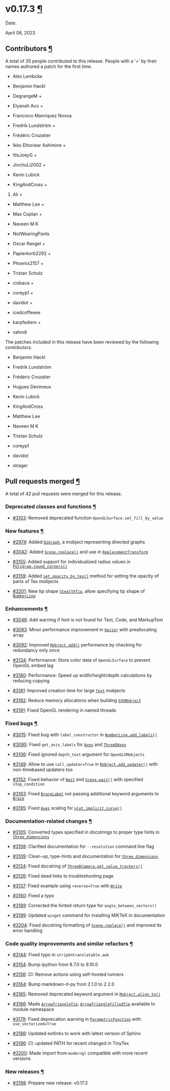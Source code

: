 # v0.17.3 [¶](https://docs.manim.community/en/stable/changelog/0.17.3-changelog.html\#v0-17-3 "Link to this heading")

Date:

April 06, 2023

## Contributors [¶](https://docs.manim.community/en/stable/changelog/0.17.3-changelog.html\#contributors "Link to this heading")

A total of 35 people contributed to this
release. People with a ‘+’ by their names authored a patch for the first
time.

- Alex Lembcke

- Benjamin Hackl

- DegrangeM +

- Elyanah Aco +

- Francisco Manríquez Novoa

- Fredrik Lundström +

- Frédéric Crozatier

- Ikko Eltociear Ashimine +

- ItIsJoeyG +

- JinchuLi2002 +

- Kevin Lubick

- KingAndCross +

1. Ali +
- Matthew Lee +

- Max Coplan +

- Naveen M K

- NotWearingPants

- Oscar Rangel +

- Papierkorb2292 +

- Phoenix2157 +

- Tristan Schulz

- ciobaca +

- coreyp1 +

- davidot +

- icedcoffeeee

- karpfediem +

- vahndi


The patches included in this release have been reviewed by
the following contributors.

- Benjamin Hackl

- Fredrik Lundström

- Frédéric Crozatier

- Hugues Devimeux

- Kevin Lubick

- KingAndCross

- Matthew Lee

- Naveen M K

- Tristan Schulz

- coreyp1

- davidot

- strager


## Pull requests merged [¶](https://docs.manim.community/en/stable/changelog/0.17.3-changelog.html\#pull-requests-merged "Link to this heading")

A total of 42 pull requests were merged for this release.

### Deprecated classes and functions [¶](https://docs.manim.community/en/stable/changelog/0.17.3-changelog.html\#deprecated-classes-and-functions "Link to this heading")

- [#3103](https://github.com/ManimCommunity/manim/pull/3103): Removed deprecated function `OpenGLSurface.set_fill_by_value`


### New features [¶](https://docs.manim.community/en/stable/changelog/0.17.3-changelog.html\#new-features "Link to this heading")

- [#2974](https://github.com/ManimCommunity/manim/pull/2974): Added [`DiGraph`](https://docs.manim.community/en/stable/reference/manim.mobject.graph.DiGraph.html#manim.mobject.graph.DiGraph "manim.mobject.graph.DiGraph"), a mobject representing directed graphs

- [#3042](https://github.com/ManimCommunity/manim/pull/3042): Added [`Scene.replace()`](https://docs.manim.community/en/stable/reference/manim.scene.scene.Scene.html#manim.scene.scene.Scene.replace "manim.scene.scene.Scene.replace") and use in [`ReplacementTransform`](https://docs.manim.community/en/stable/reference/manim.animation.transform.ReplacementTransform.html#manim.animation.transform.ReplacementTransform "manim.animation.transform.ReplacementTransform")

- [#3155](https://github.com/ManimCommunity/manim/pull/3155): Added support for individualized radius values in [`Polygram.round_corners()`](https://docs.manim.community/en/stable/reference/manim.mobject.geometry.polygram.Polygram.html#manim.mobject.geometry.polygram.Polygram.round_corners "manim.mobject.geometry.polygram.Polygram.round_corners")

- [#3159](https://github.com/ManimCommunity/manim/pull/3159): Added [`set_opacity_by_tex()`](https://docs.manim.community/en/stable/reference/manim.mobject.text.tex_mobject.MathTex.html#manim.mobject.text.tex_mobject.MathTex.set_opacity_by_tex "manim.mobject.text.tex_mobject.MathTex.set_opacity_by_tex") method for setting the opacity of parts of Tex mobjects

- [#3201](https://github.com/ManimCommunity/manim/pull/3201): New tip shape [`StealthTip`](https://docs.manim.community/en/stable/reference/manim.mobject.geometry.tips.StealthTip.html#manim.mobject.geometry.tips.StealthTip "manim.mobject.geometry.tips.StealthTip"), allow specifying tip shape of [`NumberLine`](https://docs.manim.community/en/stable/reference/manim.mobject.graphing.number_line.NumberLine.html#manim.mobject.graphing.number_line.NumberLine "manim.mobject.graphing.number_line.NumberLine")


### Enhancements [¶](https://docs.manim.community/en/stable/changelog/0.17.3-changelog.html\#enhancements "Link to this heading")

- [#3046](https://github.com/ManimCommunity/manim/pull/3046): Add warning if font is not found for Text, Code, and MarkupText

- [#3083](https://github.com/ManimCommunity/manim/pull/3083): Minor performance improvement in [`bezier`](https://docs.manim.community/en/stable/reference/manim.utils.bezier.html#module-manim.utils.bezier "manim.utils.bezier") with preallocating array

- [#3092](https://github.com/ManimCommunity/manim/pull/3092): Improved [`Mobject.add()`](https://docs.manim.community/en/stable/reference/manim.mobject.mobject.Mobject.html#manim.mobject.mobject.Mobject.add "manim.mobject.mobject.Mobject.add") performance by checking for redundancy only once

- [#3134](https://github.com/ManimCommunity/manim/pull/3134): Performance: Store color data of `OpenGLSurface` to prevent OpenGL embed lag

- [#3180](https://github.com/ManimCommunity/manim/pull/3180): Performance: Speed up width/height/depth calculations by reducing copying

- [#3181](https://github.com/ManimCommunity/manim/pull/3181): Improved creation time for large [`Text`](https://docs.manim.community/en/stable/reference/manim.mobject.text.text_mobject.Text.html#manim.mobject.text.text_mobject.Text "manim.mobject.text.text_mobject.Text") mobjects

- [#3182](https://github.com/ManimCommunity/manim/pull/3182): Reduce memory allocations when building [`SVGMobject`](https://docs.manim.community/en/stable/reference/manim.mobject.svg.svg_mobject.SVGMobject.html#manim.mobject.svg.svg_mobject.SVGMobject "manim.mobject.svg.svg_mobject.SVGMobject")

- [#3191](https://github.com/ManimCommunity/manim/pull/3191): Fixed OpenGL rendering in named threads


### Fixed bugs [¶](https://docs.manim.community/en/stable/changelog/0.17.3-changelog.html\#fixed-bugs "Link to this heading")

- [#3015](https://github.com/ManimCommunity/manim/pull/3015): Fixed bug with `label_constructor` in [`NumberLine.add_labels()`](https://docs.manim.community/en/stable/reference/manim.mobject.graphing.number_line.NumberLine.html#manim.mobject.graphing.number_line.NumberLine.add_labels "manim.mobject.graphing.number_line.NumberLine.add_labels")

- [#3095](https://github.com/ManimCommunity/manim/pull/3095): Fixed `get_axis_labels` for [`Axes`](https://docs.manim.community/en/stable/reference/manim.mobject.graphing.coordinate_systems.Axes.html#manim.mobject.graphing.coordinate_systems.Axes "manim.mobject.graphing.coordinate_systems.Axes") and [`ThreeDAxes`](https://docs.manim.community/en/stable/reference/manim.mobject.graphing.coordinate_systems.ThreeDAxes.html#manim.mobject.graphing.coordinate_systems.ThreeDAxes "manim.mobject.graphing.coordinate_systems.ThreeDAxes")

- [#3106](https://github.com/ManimCommunity/manim/pull/3106): Fixed ignored `depth_test` argument for `OpenGLVMobjects`

- [#3149](https://github.com/ManimCommunity/manim/pull/3149): Allow to use `call_updater=True` in [`Mobject.add_updater()`](https://docs.manim.community/en/stable/reference/manim.mobject.mobject.Mobject.html#manim.mobject.mobject.Mobject.add_updater "manim.mobject.mobject.Mobject.add_updater") with non-timebased updaters too

- [#3152](https://github.com/ManimCommunity/manim/pull/3152): Fixed behavior of [`Wait`](https://docs.manim.community/en/stable/reference/manim.animation.animation.Wait.html#manim.animation.animation.Wait "manim.animation.animation.Wait") and [`Scene.wait()`](https://docs.manim.community/en/stable/reference/manim.scene.scene.Scene.html#manim.scene.scene.Scene.wait "manim.scene.scene.Scene.wait") with specified `stop_condition`

- [#3163](https://github.com/ManimCommunity/manim/pull/3163): Fixed [`BraceLabel`](https://docs.manim.community/en/stable/reference/manim.mobject.svg.brace.BraceLabel.html#manim.mobject.svg.brace.BraceLabel "manim.mobject.svg.brace.BraceLabel") not passing additional keyword arguments to [`Brace`](https://docs.manim.community/en/stable/reference/manim.mobject.svg.brace.Brace.html#manim.mobject.svg.brace.Brace "manim.mobject.svg.brace.Brace")

- [#3195](https://github.com/ManimCommunity/manim/pull/3195): Fixed [`Axes`](https://docs.manim.community/en/stable/reference/manim.mobject.graphing.coordinate_systems.Axes.html#manim.mobject.graphing.coordinate_systems.Axes "manim.mobject.graphing.coordinate_systems.Axes") scaling for [`plot_implicit_curve()`](https://docs.manim.community/en/stable/reference/manim.mobject.graphing.coordinate_systems.CoordinateSystem.html#manim.mobject.graphing.coordinate_systems.CoordinateSystem.plot_implicit_curve "manim.mobject.graphing.coordinate_systems.CoordinateSystem.plot_implicit_curve")


### Documentation-related changes [¶](https://docs.manim.community/en/stable/changelog/0.17.3-changelog.html\#documentation-related-changes "Link to this heading")

- [#3105](https://github.com/ManimCommunity/manim/pull/3105): Converted types specified in docstrings to proper type hints in [`three_dimensions`](https://docs.manim.community/en/stable/reference/manim.mobject.three_d.three_dimensions.html#module-manim.mobject.three_d.three_dimensions "manim.mobject.three_d.three_dimensions")

- [#3108](https://github.com/ManimCommunity/manim/pull/3108): Clarified documentation for `--resolution` command line flag

- [#3109](https://github.com/ManimCommunity/manim/pull/3109): Clean-up, type-hints and documentation for [`three_dimensions`](https://docs.manim.community/en/stable/reference/manim.mobject.three_d.three_dimensions.html#module-manim.mobject.three_d.three_dimensions "manim.mobject.three_d.three_dimensions")

- [#3124](https://github.com/ManimCommunity/manim/pull/3124): Fixed docstring of [`ThreeDCamera.get_value_trackers()`](https://docs.manim.community/en/stable/reference/manim.camera.three_d_camera.ThreeDCamera.html#manim.camera.three_d_camera.ThreeDCamera.get_value_trackers "manim.camera.three_d_camera.ThreeDCamera.get_value_trackers")

- [#3126](https://github.com/ManimCommunity/manim/pull/3126): Fixed dead links to troubleshooting page

- [#3137](https://github.com/ManimCommunity/manim/pull/3137): Fixed example using `reverse=True` with [`Write`](https://docs.manim.community/en/stable/reference/manim.animation.creation.Write.html#manim.animation.creation.Write "manim.animation.creation.Write")

- [#3160](https://github.com/ManimCommunity/manim/pull/3160): Fixed a typo

- [#3189](https://github.com/ManimCommunity/manim/pull/3189): Corrected the hinted return type for `angle_between_vectors()`

- [#3199](https://github.com/ManimCommunity/manim/pull/3199): Updated `winget` command for installing MiKTeX in documentation

- [#3204](https://github.com/ManimCommunity/manim/pull/3204): Fixed docstring formatting of [`Scene.replace()`](https://docs.manim.community/en/stable/reference/manim.scene.scene.Scene.html#manim.scene.scene.Scene.replace "manim.scene.scene.Scene.replace") and improved its error handling


### Code quality improvements and similar refactors [¶](https://docs.manim.community/en/stable/changelog/0.17.3-changelog.html\#code-quality-improvements-and-similar-refactors "Link to this heading")

- [#3144](https://github.com/ManimCommunity/manim/pull/3144): Fixed typo in `stripUntranslatable.awk`

- [#3154](https://github.com/ManimCommunity/manim/pull/3154): Bump ipython from 8.7.0 to 8.10.0

- [#3156](https://github.com/ManimCommunity/manim/pull/3156): CI: Remove actions using self-hosted runners

- [#3164](https://github.com/ManimCommunity/manim/pull/3164): Bump markdown-it-py from 2.1.0 to 2.2.0

- [#3165](https://github.com/ManimCommunity/manim/pull/3165): Removed deprecated keyword argument in [`Mobject.align_to()`](https://docs.manim.community/en/stable/reference/manim.mobject.mobject.Mobject.html#manim.mobject.mobject.Mobject.align_to "manim.mobject.mobject.Mobject.align_to")

- [#3166](https://github.com/ManimCommunity/manim/pull/3166): Made [`ArrowTriangleTip`](https://docs.manim.community/en/stable/reference/manim.mobject.geometry.tips.ArrowTriangleTip.html#manim.mobject.geometry.tips.ArrowTriangleTip "manim.mobject.geometry.tips.ArrowTriangleTip"), [`ArrowTriangleFilledTip`](https://docs.manim.community/en/stable/reference/manim.mobject.geometry.tips.ArrowTriangleFilledTip.html#manim.mobject.geometry.tips.ArrowTriangleFilledTip "manim.mobject.geometry.tips.ArrowTriangleFilledTip") available to module namespace

- [#3179](https://github.com/ManimCommunity/manim/pull/3179): Fixed deprecation warning in [`ParametricFunction`](https://docs.manim.community/en/stable/reference/manim.mobject.graphing.functions.ParametricFunction.html#manim.mobject.graphing.functions.ParametricFunction "manim.mobject.graphing.functions.ParametricFunction") with `use_vectorized=True`

- [#3186](https://github.com/ManimCommunity/manim/pull/3186): Updated extlinks to work with latest version of Sphinx

- [#3196](https://github.com/ManimCommunity/manim/pull/3196): CI: updated PATH for recent changed in TinyTex

- [#3200](https://github.com/ManimCommunity/manim/pull/3200): Made import from `moderngl` compatible with more recent versions


### New releases [¶](https://docs.manim.community/en/stable/changelog/0.17.3-changelog.html\#new-releases "Link to this heading")

- [#3198](https://github.com/ManimCommunity/manim/pull/3198): Prepare new release: v0.17.3